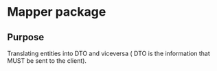 # Mapper package

## Purpose
Translating entities into DTO and viceversa ( DTO is the information that MUST be sent to the client).
